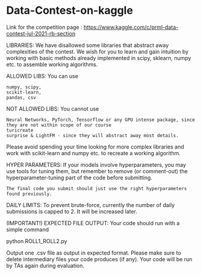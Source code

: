 # Data-Contest-on-kaggle

Link for the competition page : https://www.kaggle.com/c/prml-data-contest-jul-2021-rb-section

LIBRARIES: We have disallowed some libraries that abstract away complexities of the contest. We wish for you to learn and gain intuition by working with basic methods already implemented in scipy, sklearn, numpy etc. to assemble working algorithms. 

ALLOWED LIBS:  You can use 

    numpy, scipy, 
    scikit-learn, 
    pandas, csv

NOT ALLOWED LIBS: You cannot use

    Neural Networks, PyTorch, Tensorflow or any GPU intense package, since they are not within scope of our course 
    turicreate 
    surprise & LightFM - since they will abstract away most details.

Please avoid spending your time looking for more complex libraries and work with scikit-learn and numpy etc. to recreate a working algorithm.


HYPER PARAMETERS:
If your models involve hyperparameters, you may use tools for tuning them, but remember to remove (or comment-out) the hyperparameter-tuning part of the code before submitting. 

    The final code you submit should just use the right hyperparameters found previously. 


DAILY LIMITS:
To prevent brute-force, currently the number of daily submissions is capped to 2. It will be increased later. 

(IMPORTANT!) EXPECTED FILE OUTPUT:  Your code should run with a simple command 

python ROLL1_ROLL2.py

Output one .csv file as output in expected format. Please make sure to delete intermediary files your code produces (if any). Your code will be run by TAs again during evaluation. 

